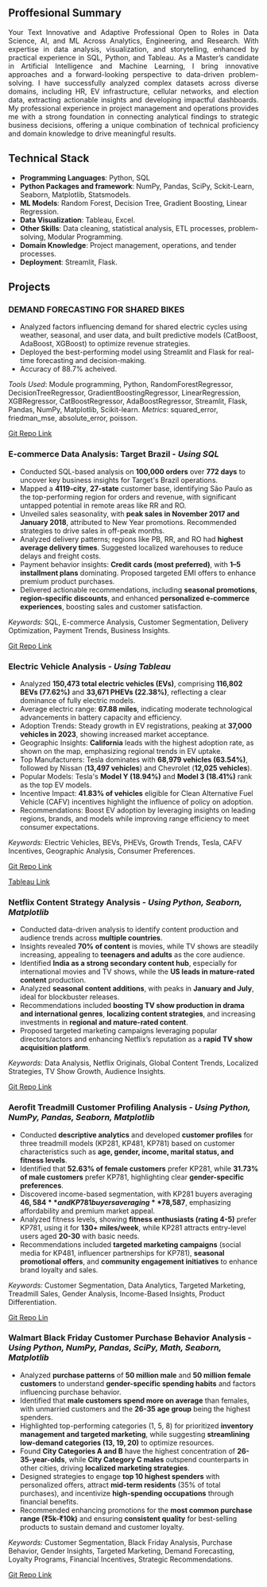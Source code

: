 
## Proffesional Summary
<p style="text-align: justify;">
Your Text Innovative and Adaptive Professional Open to Roles in Data Science, AI, and ML Across Analytics, Engineering, and Research. With expertise in data analysis, visualization, and storytelling, enhanced by practical experience in SQL, Python, and Tableau. As a Master’s candidate in Artificial Intelligence and Machine Learning, I bring innovative approaches and a forward-looking perspective to data-driven problem-solving. I have successfully analyzed complex datasets across diverse domains, including HR, EV infrastructure, cellular networks, and election data, extracting actionable insights and developing impactful dashboards. My professional experience in project management and operations provides me with a strong foundation in connecting analytical findings to strategic business decisions, offering a unique combination of technical proficiency and domain knowledge to drive meaningful results. 
</p>

## Technical Stack
- **Programming Languages**: Python, SQL
- **Python Packages and framework**: NumPy, Pandas, SciPy, Sckit-Learn, Seaborn, Matplotlib, Statsmodels.
- **ML Models**: Random Forest, Decision Tree, Gradient Boosting, Linear Regression.
- **Data Visualization**: Tableau, Excel.
- **Other Skills**: Data cleaning, statistical analysis, ETL processes, problem-solving, Modular Programming.
- **Domain Knowledge**: Project management, operations, and tender processes.
- **Deployment**: Streamlit, Flask.

## Projects

### **DEMAND FORECASTING FOR SHARED BIKES**
- Analyzed factors influencing demand for shared electric cycles using weather, seasonal, and user data, and built predictive models (CatBoost, AdaBoost, XGBoost) to optimize revenue strategies.
- Deployed the best-performing model using Streamlit and Flask for real-time forecasting and decision-making.
- Accuracy of 88.7% acheived.

*Tools Used*: Module programming, Python, RandomForestRegressor, DecisionTreeRegressor, GradientBoostingRegressor, LinearRegression, XGBRegressor, CatBoostRegressor, AdaBoostRegressor, Streamlit, Flask, Pandas, NumPy, Matplotlib, Scikit-learn.
*Metrics*: squared_error, friedman_mse, absolute_error, poisson.

[Git Repo Link](https://github.com/SreeMB/Demand_analysis_End-EndProject)

### **E-commerce Data Analysis: Target Brazil** - *Using SQL*
- Conducted SQL-based analysis on **100,000 orders** over **772 days** to uncover key business insights for Target's Brazil operations.  
- Mapped a **4119-city**, **27-state** customer base, identifying São Paulo as the top-performing region for orders and revenue, with significant untapped potential in remote areas like RR and RO.  
- Unveiled sales seasonality, with **peak sales in November 2017 and January 2018**, attributed to New Year promotions. Recommended strategies to drive sales in off-peak months.  
- Analyzed delivery patterns; regions like PB, RR, and RO had **highest average delivery times**. Suggested localized warehouses to reduce delays and freight costs.  
- Payment behavior insights: **Credit cards (most preferred)**, with **1–5 installment plans** dominating. Proposed targeted EMI offers to enhance premium product purchases.  
- Delivered actionable recommendations, including **seasonal promotions**, **region-specific discounts**, and enhanced **personalized e-commerce experiences**, boosting sales and customer satisfaction.  

*Keywords:* SQL, E-commerce Analysis, Customer Segmentation, Delivery Optimization, Payment Trends, Business Insights.

[Git Repo Link](https://github.com/SreeMB/TargetSQL_Brazil)


### **Electric Vehicle Analysis** - *Using Tableau*
- Analyzed **150,473 total electric vehicles (EVs)**, comprising **116,802 BEVs (77.62%)** and **33,671 PHEVs (22.38%)**, reflecting a clear dominance of fully electric models.  
- Average electric range: **67.88 miles**, indicating moderate technological advancements in battery capacity and efficiency.  
- Adoption Trends: Steady growth in EV registrations, peaking at **37,000 vehicles in 2023**, showing increased market acceptance.  
- Geographic Insights: **California** leads with the highest adoption rate, as shown on the map, emphasizing regional trends in EV uptake.  
- Top Manufacturers: Tesla dominates with **68,979 vehicles (63.54%)**, followed by Nissan (**13,497 vehicles**) and Chevrolet (**12,025 vehicles**).  
- Popular Models: Tesla's **Model Y (18.94%)** and **Model 3 (18.41%)** rank as the top EV models.  
- Incentive Impact: **41.83% of vehicles** eligible for Clean Alternative Fuel Vehicle (CAFV) incentives highlight the influence of policy on adoption.  
- Recommendations: Boost EV adoption by leveraging insights on leading regions, brands, and models while improving range efficiency to meet consumer expectations.  

*Keywords:* Electric Vehicles, BEVs, PHEVs, Growth Trends, Tesla, CAFV Incentives, Geographic Analysis, Consumer Preferences.

[Git Repo Link](https://github.com/SreeMB/EV_Data_Analysis_Tableau)

[Tableau Link](https://public.tableau.com/app/profile/sree.mrudhula.bahadursha/viz/ElectricVehcileDataAnalysis/Dashboard1)


### **Netflix Content Strategy Analysis** - *Using Python, Seaborn, Matplotlib*

- Conducted data-driven analysis to identify content production and audience trends across **multiple countries**.  
- Insights revealed **70% of content** is movies, while TV shows are steadily increasing, appealing to **teenagers and adults** as the core audience.  
- Identified **India as a strong secondary content hub**, especially for international movies and TV shows, while the **US leads in mature-rated content** production.  
- Analyzed **seasonal content additions**, with peaks in **January and July**, ideal for blockbuster releases.  
- Recommendations included **boosting TV show production in drama and international genres**, **localizing content strategies**, and increasing investments in **regional and mature-rated content**.  
- Proposed targeted marketing campaigns leveraging popular directors/actors and enhancing Netflix’s reputation as a **rapid TV show acquisition platform**.  

*Keywords:* Data Analysis, Netflix Originals, Global Content Trends, Localized Strategies, TV Show Growth, Audience Insights.

[Git Repo Link](https://github.com/SreeMB/Netflix---Data-Visualization)


### **Aerofit Treadmill Customer Profiling Analysis** - *Using Python, NumPy, Pandas, Seaborn, Matplotlib*

- Conducted **descriptive analytics** and developed **customer profiles** for three treadmill models (KP281, KP481, KP781) based on customer characteristics such as **age, gender, income, marital status, and fitness levels**.  
- Identified that **52.63% of female customers** prefer KP281, while **31.73% of male customers** prefer KP781, highlighting clear **gender-specific preferences**.  
- Discovered income-based segmentation, with KP281 buyers averaging **$46,584** and KP781 buyers averaging **$78,587**, emphasizing affordability and premium market appeal.  
- Analyzed fitness levels, showing **fitness enthusiasts (rating 4-5)** prefer KP781, using it for **130+ miles/week**, while KP281 attracts entry-level users aged **20-30** with basic needs.  
- Recommendations included **targeted marketing campaigns** (social media for KP481, influencer partnerships for KP781), **seasonal promotional offers**, and **community engagement initiatives** to enhance brand loyalty and sales.  

*Keywords:* Customer Segmentation, Data Analytics, Targeted Marketing, Treadmill Sales, Gender Analysis, Income-Based Insights, Product Differentiation.

[Git Repo Lin](https://github.com/SreeMB/Aerofit_Data_Analysis)

### **Walmart Black Friday Customer Purchase Behavior Analysis** - *Using Python, NumPy, Pandas, SciPy, Math, Seaborn, Matplotlib*

- Analyzed **purchase patterns** of **50 million male** and **50 million female customers** to understand **gender-specific spending habits** and factors influencing purchase behavior.  
- Identified that **male customers spend more on average** than females, with unmarried customers and the **26-35 age group** being the highest spenders.  
- Highlighted top-performing categories (1, 5, 8) for prioritized **inventory management and targeted marketing**, while suggesting **streamlining low-demand categories (13, 19, 20)** to optimize resources.  
- Found **City Categories A and B** have the highest concentration of **26-35-year-olds**, while **City Category C males** outspend counterparts in other cities, driving **localized marketing strategies**.  
- Designed strategies to engage **top 10 highest spenders** with personalized offers, attract **mid-term residents** (35% of total purchases), and incentivize **high-spending occupations** through financial benefits.  
- Recommended enhancing promotions for the **most common purchase range (₹5k-₹10k)** and ensuring **consistent quality** for best-selling products to sustain demand and customer loyalty.  

*Keywords:* Customer Segmentation, Black Friday Analysis, Purchase Behavior, Gender Insights, Targeted Marketing, Demand Forecasting, Loyalty Programs, Financial Incentives, Strategic Recommendations.

[Git Repo Link](https://github.com/SreeMB/Wallmart_Data_Analysis)

